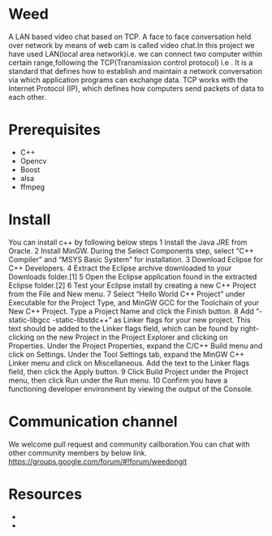 # Weed
A LAN based video chat based on TCP.
A face to face conversation held over network by means of web cam is called video chat.In this project we have used LAN(local area network)i.e. we can connect two computer within certain range,following the TCP(Transmission control protocol) i.e .  It is a standard that defines how to establish and maintain a network conversation via which application programs can exchange data. TCP works with the Internet Protocol (IP), which defines how computers send packets of data to each other.
   
 # Prerequisites
 * C++
 * Opencv
 * Boost
 * alsa
 * ffmpeg
 # Install
You can install c++ by following below steps
   1 Install the Java JRE from Oracle.
   2 Install MinGW. During the Select Components step, select “C++ Compiler” and “MSYS Basic System” for installation.
   3 Download Eclipse for C++ Developers.
   4 Extract the Eclipse archive downloaded to your Downloads folder.[1]
   5 Open the Eclipse application found in the extracted Eclipse folder.[2]
   6 Test your Eclipse install by creating a new C++ Project from the File and New menu.
    7 Select “Hello World C++ Project” under Executable for the Project Type, and MinGW GCC for the Toolchain of your New C++ Project. Type a Project Name and click the Finish button.
  8  Add “-static-libgcc -static-libstdc++” as Linker flags for your new project. This text should be added to the Linker flags field, which can be found by right-clicking on the new Project in the Project Explorer and clicking on Properties. Under the Project Properties, expand the C/C++ Build menu and click on Settings. Under the Tool Settings tab, expand the MinGW C++ Linker menu and click on Miscellaneous. Add the text to the Linker flags field, then click the Apply button.
 9   Click Build Project under the Project menu, then click Run under the Run menu.
 10   Confirm you have a functioning developer environment by viewing the output of the Console.


 # Communication channel

   We welcome pull request and community callboration.You can chat with other community members by below link.
    https://groups.google.com/forum/#!forum/weedongit




 # Resources
 * [](https://news.ycombinator.com/item?id=12049385)
 * [](https://www.reddit.com/r/cpp/comments/1m034x/good_c_architecture_design_books/)
